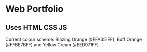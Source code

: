 # Web Portfolio

## Uses HTML CSS JS

Current colour scheme:
Blazing Orange (#FFA351FF), Buff Orange (#FFBE7BFF) and Yellow Cream (#EED971FF) 
